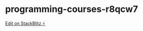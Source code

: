 # programming-courses-r8qcw7

[Edit on StackBlitz ⚡️](https://stackblitz.com/edit/programming-courses-r8qcw7)